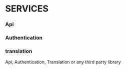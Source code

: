 # SERVICES 

### Api 
### Authentication
### translation

Api, Authentication, Translation or any third party library
